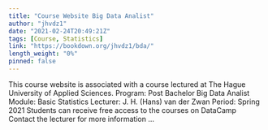 ```yaml
---
title: "Course Website Big Data Analist"
author: "jhvdz1"
date: "2021-02-24T20:49:21Z"
tags: [Course, Statistics]
link: "https://bookdown.org/jhvdz1/bda/"
length_weight: "0%"
pinned: false
---
```


This course website is associated with a course lectured at The Hague University of Applied Sciences. Program: Post Bachelor Big Data Analist Module: Basic Statistics Lecturer: J. H. (Hans) van der Zwan Period: Spring 2021 Students can receive free access to the courses on DataCamp
Contact the lecturer for more information  ...
